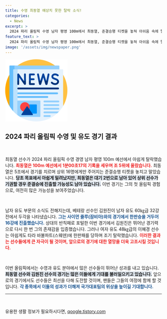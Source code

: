 ```yaml
---
title: 수영 최동열 예상치 못한 탈락 소식!
categories:
  - News
excerpt: >
  2024 파리 올림픽 수영 남자 평영 100m에서 최동열, 준결승행 티켓을 놓쳐 아쉬움 속에 탈락! 그에게 남은 희망, 대기 2번의 기회가 있다. 유도에선 김원진이 승리하며 16강에 진출했지만, 이혜경은 조기 탈락의 씁쓸함을 맛봤다.
feature_text: >
  2024 파리 올림픽 수영 남자 평영 100m에서 최동열, 준결승행 티켓을 놓쳐 아쉬움 속에 탈락! 그에게 남은 희망, 대기 2번의 기회가 있다. 유도에선 김원진이 승리하며 16강에 진출했지만, 이혜경은 조기 탈락의 씁쓸함을 맛봤다.
image: '/assets/img/newspaper.png'
---
```


<p><img src="/assets/img/newspaper.png" alt="kimp 속보" /></p>

<h2 data-ke-size="size26">2024 파리 올림픽 수영 및 유도 경기 결과</h2>

<p data-ke-size="size16">&nbsp;</p>

<p>최동열 선수가 2024 파리 올림픽 수영 경영 남자 평영 100m 예선에서 아쉽게 탈락했습니다. <b><span style="color: #ee2323;">최동열은 100m 예선에서 1분00초17의 기록을 세우며 조 5위에 올랐습니다.</span></b> 최동열은 5조에서 경기를 치르며 상위 16명에게만 주어지는 준결승행 티켓을 놓치고 말았습니다. <b><span style="background-color: #21538527;">당초 목표에서 아쉽게 밀려났지만, 최동열은 대기 2번으로 남아 있어 상위 선수가 기권할 경우 준결승에 진출할 가능성도 남아 있습니다.</span></b> 이번 경기는 그의 첫 올림픽 경험으로, 여전히 많은 가능성을 보여주었습니다. </p>

<p data-ke-size="size16">&nbsp;</p>

<p>남자 유도 부문의 소식도 전해지는데, 베테랑 선수인 김원진이 남자 유도 60㎏급 32강전에서 두각을 나타냈습니다. <b><span style="color: #1a5490;">그는 사이먼 줄루(잠비아)와의 경기에서 한판승을 거두어 16강에 진출했습니다.</span></b> 상대의 반칙패로 포털한 이번 경기에서 김원진은 뛰어난 경기력으로 다시 한 번 그의 존재감을 입증했습니다. 그러나 여자 유도 48㎏급의 이혜경 선수는 아쉽게도 타라 바불파트(스웨덴)에 한판패를 당하며 조기 탈락했습니다. <b><span style="color: #ee2323;">이러한 결과는 선수들에게 큰 자극이 될 것이며, 앞으로의 경기에 대한 열망을 더욱 고조시킬 것입니다.</span></b></p>

<p data-ke-size="size16">&nbsp;</p>

<p>이번 올림픽에서는 수영과 유도 분야에서 많은 선수들이 뛰어난 성과를 내고 있습니다. <b><span style="background-color: #21538527;">최동열 선수와 김원진 선수의 경기는 많은 이들에게 기대를 불러일으키고 있습니다.</span></b> 앞으로의 경기에서도 선수들은 최선을 다해 도전할 것이며, 팬들은 그들의 여정에 함께 할 것입니다. <b><span style="color: #1a5490;">각 종목에서 이들의 성과가 더해져 국가대표팀의 위상을 높이길 기대합니다.</span></b></p>

<hr>

<p data-ke-size="size16">&nbsp;</p>
유용한 생활 정보가 필요하시다면, <a href="https://qoogle.tistory.com" rel="dofollow">qoogle.tistory.com</a>


